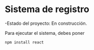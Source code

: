 <h1> Sistema de registro</h1>

-Estado del proyecto: En construcción.

Para ejecutar el sistema, debes poner

```npm install react```
